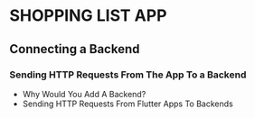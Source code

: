 # SHOPPING LIST APP

## Connecting a Backend

### Sending HTTP Requests From The App To a Backend

- Why Would You Add A Backend?
- Sending HTTP Requests From Flutter Apps To Backends 


